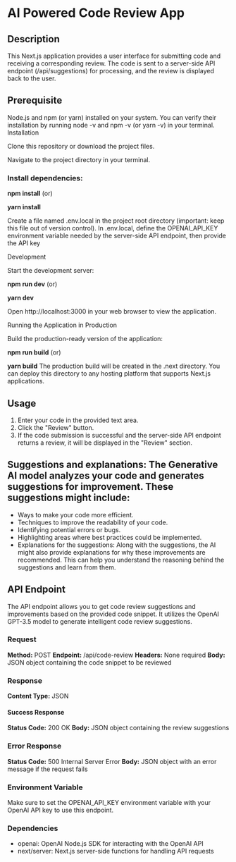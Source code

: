 # AI Powered Code Review App

## Description

This Next.js application provides a user interface for submitting code and receiving a corresponding review. The code is sent to a server-side API endpoint (/api/suggestions) for processing, and the review is displayed back to the user.

## Prerequisite

Node.js and npm (or yarn) installed on your system. You can verify their installation by running node -v and npm -v (or yarn -v) in your terminal.
Installation

Clone this repository or download the project files.

Navigate to the project directory in your terminal.

### Install dependencies:

**npm install**
(or)

**yarn install**

Create a file named .env.local in the project root directory (important: keep this file out of version control).
In .env.local, define the OPENAI_API_KEY environment variable needed by the server-side API endpoint, then provide the API key

Development

Start the development server:

**npm run dev**
(or)

**yarn dev**

Open http://localhost:3000 in your web browser to view the application.

Running the Application in Production

Build the production-ready version of the application:

**npm run build**
(or)

**yarn build**
The production build will be created in the .next directory. You can deploy this directory to any hosting platform that supports Next.js applications.

## Usage

1. Enter your code in the provided text area.
2. Click the "Review" button.
3. If the code submission is successful and the server-side API endpoint returns a review, it will be displayed in the "Review" section.

## Suggestions and explanations: The Generative AI model analyzes your code and generates suggestions for improvement. These suggestions might include:

- Ways to make your code more efficient.
- Techniques to improve the readability of your code.
- Identifying potential errors or bugs.
- Highlighting areas where best practices could be implemented.
- Explanations for the suggestions: Along with the suggestions, the AI might also provide explanations for why these improvements are recommended. This can help you understand the reasoning behind the suggestions and learn from them.

## API Endpoint

The API endpoint allows you to get code review suggestions and improvements based on the provided code snippet. It utilizes the OpenAI GPT-3.5 model to generate intelligent code review suggestions.

### Request

**Method:** POST
**Endpoint:** /api/code-review
**Headers:** None required
**Body:** JSON object containing the code snippet to be reviewed

### Response

**Content Type:** JSON

#### Success Response

**Status Code:** 200 OK
**Body:** JSON object containing the review suggestions

### Error Response

**Status Code:** 500 Internal Server Error
**Body:** JSON object with an error message if the request fails

### Environment Variable

Make sure to set the OPENAI_API_KEY environment variable with your OpenAI API key to use this endpoint.

### Dependencies

- openai: OpenAI Node.js SDK for interacting with the OpenAI API
- next/server: Next.js server-side functions for handling API requests
